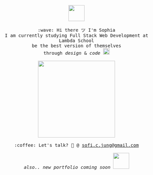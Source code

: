 <p align="center" >
  <img src="https://user-images.githubusercontent.com/5679180/79618120-0daffb80-80be-11ea-819e-d2b0fa904d07.gif" width="50px">
  <br><br>
  <samp>
    :wave: Hi there ツ I'm Sophia 
    <br>I am currently studying Full Stack Web Development at Lambda School
      <br>be the best version of themselves 
    <br>through  <em>design</em> & <em> code </em> <img src="https://www.hipsthetic.com/wp-content/uploads/2016/03/80s-Computer.gif" width="20px"><br><br>
    <img src="https://media.giphy.com/media/gLbxPIO6lIMZEPm7XN/source.gif" width="240px" align="center">
    <br><br>:coffee: Let's talk? 💌 @ <a href="mailto:sofi.c.jung@gmail.com?subject=Let's Build Together">sofi.c.jung@gmail.com</a>
    <br><br><em>also.. new portfolio coming soon</em>
  </samp>
  <img src="https://media.giphy.com/media/J4803rJjCrqrRpU47f/source.gif" width="50px">
</p>
<!--
**sophiasagan/sophiasagan** is a ✨ _special_ ✨ repository because its `README.md` (this file) appears on your GitHub profile.

Here are some ideas to get you started:

- 🔭 I’m currently working on ...
- 🌱 I’m currently learning ...
- 👯 I’m looking to collaborate on ...
- 🤔 I’m looking for help with ...
- 💬 Ask me about ...
- 📫 How to reach me: ...
- 😄 Pronouns: ...
- ⚡ Fun fact: ...
-->
